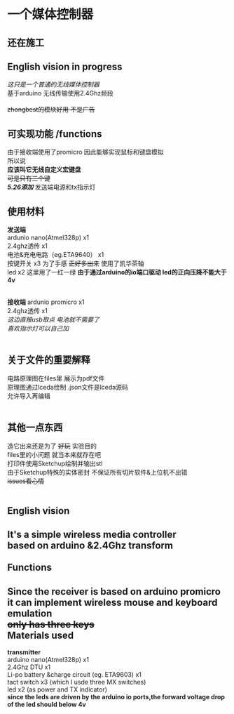 一个媒体控制器
====
还在施工 
----
English vision in progress
----
*这只是一个普通的无线媒体控制器*   <br>
基于arduino 无线传输使用2.4Ghz频段  <br>
<br>
~~zhongbest的模块好用 不是广告~~  <br>

可实现功能 /functions
----
由于接收端使用了promicro 因此能够实现鼠标和键盘模拟  <br>
所以说  <br>
**应该叫它无线自定义宏键盘**  <br>
~~可是只有三个键~~  <br>
***5.26添加***  发送端电源和tx指示灯 <br>

使用材料
----
**发送端**  <br>
ardunio nano(Atmel328p) x1  <br>
2.4ghz透传 x1  <br>
电池&充电电路（eg.ETA9640） x1 <br>
按键开关 x3 为了手感 ~~正好多出来~~ 使用了凯华茶轴 <br>
led x2 这里用了一红一绿 **由于通过arduino的io端口驱动 led的正向压降不能大于4v**<br>
<br>

**接收端**
ardunio promicro x1  <br>
2.4ghz透传  x1  <br>
*这边直接usb取点 电池就不需要了*  <br>
*喜欢指示灯可以自己加*  <br>
<br>

关于文件的重要解释
----
电路原理图在files里 展示为pdf文件   <br>
原理图通过lceda绘制 .json文件是lceda源码   <br> 
允许导入再编辑  <br>
<br>

其他一点东西
----
造它出来还是为了 ~~好玩~~ 实验目的  <br>
files里的小问题 就当本来就存在吧  <br>
打印件使用Sketchup绘制并输出stl  <br>
由于Sketchup特殊的实体密封 不保证所有切片软件&上位机不出错  <br>
~~issues看心情~~ <br>
<br>

English vision
----
**It's a simple wireless media controller**<br>
based on arduino &2.4Ghz transform<br>
<br>
Functions
----
Since the receiver is based on arduino promicro<br>
it can implement **wireless** mouse and keyboard emulation<br>
~~only has three keys~~
<br>
Materials used
----
**transmitter** <br>
arduino nano(Atmel328p) x1 <br>
2.4Ghz DTU x1 <br>
Li-po battery &charge circuit (eg. ETA9603) x1 <br>
tact switch x3 (which I usde three MX switches)<br>
led x2 (as power and TX indicator)<br>
**since the leds are driven by the arduino io ports,the forward voltage drop of the led should below 4v**<br>
